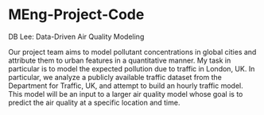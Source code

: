 # MEng-Project-Code

DB Lee: Data-Driven Air Quality Modeling

Our project team aims to model pollutant concentrations in global cities and attribute them to urban features in a quantitative manner. My task in particular is to model the expected pollution due to traffic in London, UK.
In particular, we analyze a publicly available traffic dataset from the Department for Traffic, UK, and attempt to build an hourly traffic model. This model will be an input to a larger air quality model whose goal is to predict the air quality at a specific location and time.
